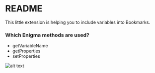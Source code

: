 # README #

This little extension is helping you to include variables into Bookmarks.

### Which Enigma methods are used? ###

* getVariableName
* getProperties
* setProperties

![alt text](https://github.com/pamaxeed/ql-ext-variable-bookmark/blob/master/qlVariableIntoBookmark.gif)
